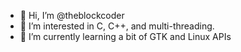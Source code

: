 - 👋 Hi, I’m @theblockcoder
- 👀 I’m interested in C, C++, and multi-threading.
- 🌱 I’m currently learning a bit of GTK and Linux APIs
<!---
theblockcoder/theblockcoder is a ✨ special ✨ repository because its `README.md` (this file) appears on your GitHub profile.
You can click the Preview link to take a look at your changes.
--->
